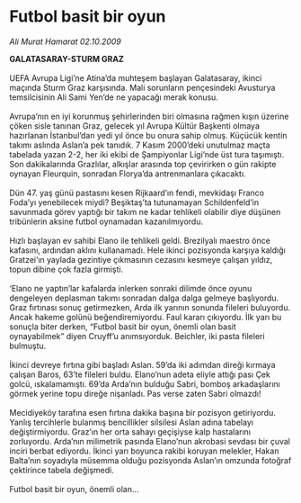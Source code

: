 # Futbol basit bir oyun

*Ali Murat Hamarat 02.10.2009*

<div class="taraf_structure_2col_1zq">
<div class="margen_n">



 <p><strong>GALATASARAY-STURM GRAZ<br/><br/></strong>UEFA Avrupa Ligi’ne Atina’da muhteşem başlayan Galatasaray, ikinci maçında Sturm Graz karşısında. Mali sorunların pençesindeki Avusturya temsilcisinin Ali Sami Yen’de ne yapacağı merak konusu. <br/><br/>Avrupa’nın en iyi korunmuş şehirlerinden biri olmasına rağmen kışın üzerine çöken sisle tanınan Graz, gelecek yıl Avrupa Kültür Başkenti olmaya hazırlanan İstanbul’dan yedi yıl önce bu onura sahip olmuş. Küçücük kentin takımı aslında Aslan’a pek tanıdık. 7 Kasım 2000’deki unutulmaz maçta tabelada yazan 2-2, her iki ekibi de Şampiyonlar Ligi’nde üst tura taşımıştı. Son dakikalarında Grazlılar, alkışlar arasında top çevirirken o gün rakipte oynayan Fleurquin, sonradan Florya’da antrenmanlara çıkacaktı. <br/><br/>Dün 47. yaş günü pastasını kesen Rijkaard’ın fendi, mevkidaşı Franco Foda’yı yenebilecek miydi? Beşiktaş’ta tutunamayan Schildenfeld’in savunmada görev yaptığı bir takım ne kadar tehlikeli olabilir diye düşünen tribünlerin aksine futbol oynamadan kazanılmıyordu. <br/><br/>Hızlı başlayan ev sahibi Elano ile tehlikeli geldi. Brezilyalı maestro önce kafasını, ardından aklını kullanamadı. Hele ikinci pozisyonda karşıya kaldığı Gratzei’ın yaylada gezintiye çıkmasının cezasını kesmeye çalışan yıldız, topun dibine çok fazla girmişti. <br/><br/>‘Elano ne yaptın’lar kafalarda inlerken sonraki dilimde önce oyunu dengeleyen deplasman takımı sonradan dalga dalga gelmeye başlıyordu. Graz fırtınası sonuç getirmezken, Arda ilk yarının sonunda fileleri buluyordu. Ancak hakeme golünü beğendiremiyordu. Faul kararı çıkıyordu. İlk yarı bu sonuçla biter derken, “Futbol basit bir oyun, önemli olan basit oynayabilmek” diyen Cruyff’u anımsıyorduk. Beichler, iki pasta fileleri bulmuştu. <br/><br/>İkinci devreye fırtına gibi başladı Aslan. 59’da iki adımdan direği kırmaya çalışan Baros, 63’te fileleri buldu. Elano’nun adeta eliyle attığı pası Çek golcü, ıskalamamıştı. 69’da Arda’nın bulduğu Sabri, bomboş arkadaşlarını görmek yerine topu direğe nişanladı. Pas verse zaten Sabri olmazdı! <br/><br/>Mecidiyeköy tarafına esen fırtına dakika başına bir pozisyon getiriyordu. Yanlış tercihlerle bulanmış bencillikler silsilesi Aslan adına tabelayı değiştirmiyordu. Graz’ın her orta sahayı geçişiyse kalp hastalarını zorluyordu. Arda’nın milimetrik pasında Elano’nun akrobasi sevdası bir çuval inciri berbat ediyordu. İkinci yarı boyunca rakibi koruyan melekler, Hakan Balta’nın soyadıyla müsemma olduğu pozisyonda Aslan’ın omzunda fotoğraf çektirince tabela değişmedi. <br/><br/>Futbol basit bir oyun, önemli olan…</p>
<br/>
<br/>
<br/>



<br/>


<div id="taraf_not">
</div>

</div>


</div>

